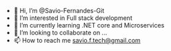 - 👋 Hi, I’m @Savio-Fernandes-Git
- 👀 I’m interested in Full stack development
- 🌱 I’m currently learning .NET core and Microservices
- 💞️ I’m looking to collaborate on ...
- 📫 How to reach me savio.f.tech@gmail.com

<!---
Savio-Fernandes-Git/Savio-Fernandes-Git is a ✨ special ✨ repository because its `README.md` (this file) appears on your GitHub profile.
You can click the Preview link to take a look at your changes.
--->
